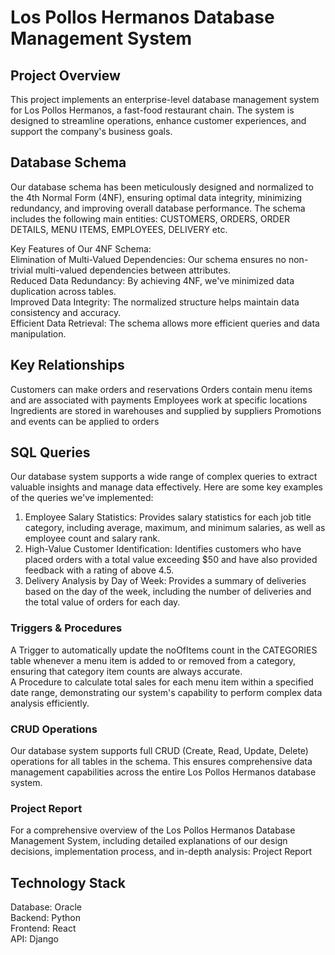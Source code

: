 # Los Pollos Hermanos Database Management System

## Project Overview<br>
This project implements an enterprise-level database management system for Los Pollos Hermanos, a fast-food restaurant chain. The system is designed to streamline operations, enhance customer experiences, and support the company's business goals.

## Database Schema <br>
Our database schema has been meticulously designed and normalized to the 4th Normal Form (4NF), ensuring optimal data integrity, minimizing redundancy, and improving overall database performance. The schema includes the following main entities:
CUSTOMERS, ORDERS, ORDER DETAILS, MENU ITEMS, EMPLOYEES, DELIVERY etc.

Key Features of Our 4NF Schema: <br>
Elimination of Multi-Valued Dependencies: Our schema ensures no non-trivial multi-valued dependencies between attributes. <br>
Reduced Data Redundancy: By achieving 4NF, we've minimized data duplication across tables. <br>
Improved Data Integrity: The normalized structure helps maintain data consistency and accuracy. <br>
Efficient Data Retrieval: The schema allows more efficient queries and data manipulation.

## Key Relationships <br>
Customers can make orders and reservations
Orders contain menu items and are associated with payments
Employees work at specific locations
Ingredients are stored in warehouses and supplied by suppliers
Promotions and events can be applied to orders

## SQL Queries <br>
Our database system supports a wide range of complex queries to extract valuable insights and manage data effectively. Here are some key examples of the queries we've implemented:
1. Employee Salary Statistics: Provides salary statistics for each job title category, including average, maximum, and minimum salaries, as well as employee count and salary rank.
2. High-Value Customer Identification: Identifies customers who have placed orders with a total value exceeding $50 and have also provided feedback with a rating of above 4.5.
3. Delivery Analysis by Day of Week: Provides a summary of deliveries based on the day of the week, including the number of deliveries and the total value of orders for each day.

### Triggers & Procedures <br>
A Trigger to automatically update the noOfItems count in the CATEGORIES table whenever a menu item is added to or removed from a category, ensuring that category item counts are always accurate.
<br>
A Procedure to calculate total sales for each menu item within a specified date range, demonstrating our system's capability to perform complex data analysis efficiently.

### CRUD Operations <br>
Our database system supports full CRUD (Create, Read, Update, Delete) operations for all tables in the schema. This ensures comprehensive data management capabilities across the entire Los Pollos Hermanos database system.

### Project Report <br>
For a comprehensive overview of the Los Pollos Hermanos Database Management System, including detailed explanations of our design decisions, implementation process, and in-depth analysis: Project Report

## Technology Stack
Database: Oracle <br>
Backend: Python <br>
Frontend: React <br>
API: Django
